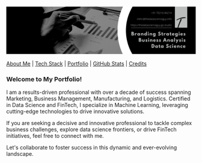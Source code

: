 <p align="center"><img src="https://raw.githubusercontent.com/Mihir-Ai-lab/The_Data_Science_Guy/main/Images/Social%20Media%20Header.png"></p>

[About Me](/about.md) | [Tech Stack](/tech-stack.md) | [Portfolio](/portfolio.md) | [GitHub Stats](/github-stats.md) | [Credits](/credits.md)

### Welcome to My Portfolio!

I am a results-driven professional with over a decade of success spanning Marketing, Business Management, Manufacturing, and Logistics. Certified in Data Science and FinTech, I specialize in Machine Learning, leveraging cutting-edge technologies to drive innovative solutions.

If you are seeking a decisive and innovative professional to tackle complex business challenges, explore data science frontiers, or drive FinTech initiatives, feel free to connect with me.

Let's collaborate to foster success in this dynamic and ever-evolving landscape.

